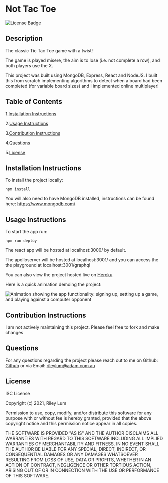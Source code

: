 # Not Tac Toe

![License Badge](https://img.shields.io/badge/license-ISC-blue)

## Description

The classic Tic Tac Toe game with a twist!

The game is played misere, the aim is to lose (i.e. not complete a row), and both players use the X.

This project was built using MongoDB, Express, React and NodeJS. I built this from scratch implementing algorithms to detect when a board had been completed (for variable board sizes) and I implemented online multiplayer!

## Table of Contents

1.[Installation Instructions](#installation-instructions)

2.[Usage Instructions](#usage-instructions)

3.[Contribution Instructions](#contribution-instructions)

4.[Questions](#questions)

5.[License](#License)

## Installation Instructions

To install the project locally:

    npm install

You will also need to have MongoDB installed, instructions can be found here: https://www.mongodb.com/

## Usage Instructions

To start the app run:

    npm run deploy

The react app will be hosted at localhost:3000/ by default.

The apolloserver will be hosted at localhost:3001/ and you can access the the playground at localhost:3001/graphql

You can also view the project hosted live on [Heroku](https://not-tac-toe.herokuapp.com/)

Here is a quick animation demoing the project:

![Animation showing the app functionality: signing up, setting up a game, and playing against a computer opponent](./MD_resources/Demo.gif)

## Contribution Instructions

I am not actively maintaining this project. Please feel free to fork and make changes

## Questions

For any questions regarding the project please reach out to me on Github: [Github](https://github.com/rileylum) or via Email: rileylum@adam.com.au

## License

ISC License

Copyright (c) 2021, Riley Lum

Permission to use, copy, modify, and/or distribute this software for any
purpose with or without fee is hereby granted, provided that the above
copyright notice and this permission notice appear in all copies.

THE SOFTWARE IS PROVIDED "AS IS" AND THE AUTHOR DISCLAIMS ALL WARRANTIES
WITH REGARD TO THIS SOFTWARE INCLUDING ALL IMPLIED WARRANTIES OF
MERCHANTABILITY AND FITNESS. IN NO EVENT SHALL THE AUTHOR BE LIABLE FOR
ANY SPECIAL, DIRECT, INDIRECT, OR CONSEQUENTIAL DAMAGES OR ANY DAMAGES
WHATSOEVER RESULTING FROM LOSS OF USE, DATA OR PROFITS, WHETHER IN AN
ACTION OF CONTRACT, NEGLIGENCE OR OTHER TORTIOUS ACTION, ARISING OUT OF
OR IN CONNECTION WITH THE USE OR PERFORMANCE OF THIS SOFTWARE.
